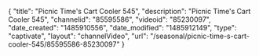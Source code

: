 {
    "title": "Picnic Time's Cart Cooler 545",
    "description": "Picnic Time's Cart Cooler 545",
    "channelid": "85595586",
    "videoid": "85230097",
    "date_created": "1485910556",
    "date_modified": "1485912149",
    "type": "captivate",
    "layout": "channelVideo",
    "url": "\/seasonal\/picnic-time-s-cart-cooler-545\/85595586-85230097"
}